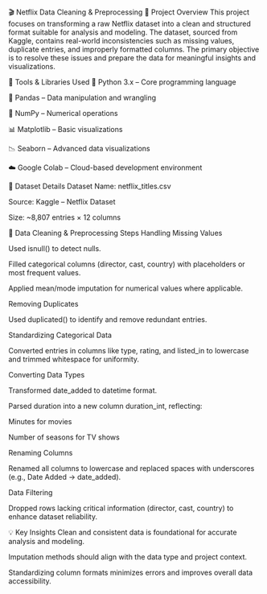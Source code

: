 🎬 Netflix Data Cleaning & Preprocessing
📌 Project Overview
This project focuses on transforming a raw Netflix dataset into a clean and structured format suitable for analysis and modeling. The dataset, sourced from Kaggle, contains real-world inconsistencies such as missing values, duplicate entries, and improperly formatted columns. The primary objective is to resolve these issues and prepare the data for meaningful insights and visualizations.

🧰 Tools & Libraries Used
🐍 Python 3.x – Core programming language

🐼 Pandas – Data manipulation and wrangling

🔢 NumPy – Numerical operations

📊 Matplotlib – Basic visualizations

📉 Seaborn – Advanced data visualizations

☁️ Google Colab – Cloud-based development environment

🧪 Dataset Details
Dataset Name: netflix_titles.csv

Source: Kaggle – Netflix Dataset

Size: ~8,807 entries × 12 columns

🧼 Data Cleaning & Preprocessing Steps
Handling Missing Values

Used isnull() to detect nulls.

Filled categorical columns (director, cast, country) with placeholders or most frequent values.

Applied mean/mode imputation for numerical values where applicable.

Removing Duplicates

Used duplicated() to identify and remove redundant entries.

Standardizing Categorical Data

Converted entries in columns like type, rating, and listed_in to lowercase and trimmed whitespace for uniformity.

Converting Data Types

Transformed date_added to datetime format.

Parsed duration into a new column duration_int, reflecting:

Minutes for movies

Number of seasons for TV shows

Renaming Columns

Renamed all columns to lowercase and replaced spaces with underscores (e.g., Date Added → date_added).

Data Filtering

Dropped rows lacking critical information (director, cast, country) to enhance dataset reliability.

💡 Key Insights
Clean and consistent data is foundational for accurate analysis and modeling.

Imputation methods should align with the data type and project context.

Standardizing column formats minimizes errors and improves overall data accessibility.

